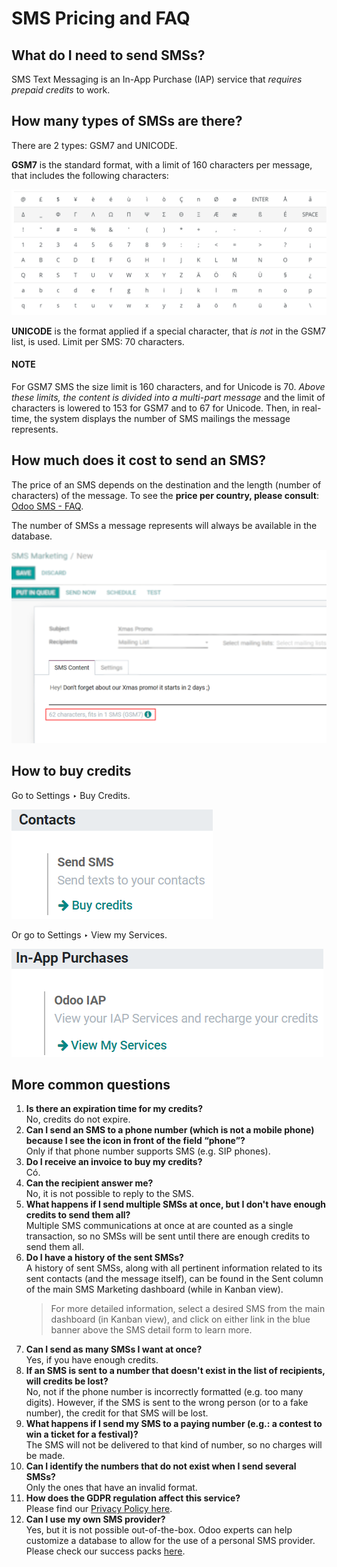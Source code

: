 <a id="pricing-pricing-and-faq"></a>

# SMS Pricing and FAQ

## What do I need to send SMSs?

SMS Text Messaging is an In-App Purchase (IAP) service that *requires prepaid credits* to work.

## How many types of SMSs are there?

There are 2 types: GSM7 and UNICODE.

**GSM7** is the standard format, with a limit of 160 characters per message, that includes the
following characters:

![GSM7 characters available in Odoo SMS Marketing.](pricing_and_faq/faq1.png)

**UNICODE** is the format applied if a special character, that *is not* in the GSM7 list, is used.
Limit per SMS: 70 characters.

#### NOTE
For GSM7 SMS the size limit is 160 characters, and for Unicode is 70. *Above these limits, the
content is divided into a multi-part message* and the limit of characters is lowered to 153 for
GSM7 and to 67 for Unicode. Then, in real-time, the system displays the number of SMS mailings
the message represents.

## How much does it cost to send an SMS?

The price of an SMS depends on the destination and the length (number of characters) of the
message. To see the **price per country, please consult**: [Odoo SMS - FAQ](https://iap-services.odoo.com/iap/sms/pricing#sms_faq_01).

The number of SMSs a message represents will always be available in the database.

![Number of GSM7 characters that fit in an SMS message in Odoo SMS Marketing.](pricing_and_faq/faq2.png)

## How to buy credits

Go to Settings ‣ Buy Credits.

![Buying credits for SMS Marketing in Odoo settings.](pricing_and_faq/faq3.png)

Or go to Settings ‣ View my Services.

![Using Odoo IAP to recharge credits for SMS Marketing in Odoo settings.](pricing_and_faq/faq4.png)

## More common questions

1. **Is there an expiration time for my credits?**
   <br/>
   No, credits do not expire.
   <br/>
2. **Can I send an SMS to a phone number (which is not a mobile phone) because I see the icon in
   front of the field “phone”?**
   <br/>
   Only if that phone number supports SMS (e.g. SIP phones).
   <br/>
3. **Do I receive an invoice to buy my credits?**
   <br/>
   Có.
   <br/>
4. **Can the recipient answer me?**
   <br/>
   No, it is not possible to reply to the SMS.
   <br/>
5. **What happens if I send multiple SMSs at once, but I don't have enough credits to send them
   all?**
   <br/>
   Multiple SMS communications at once at are counted as a single transaction, so no SMSs will be
   sent until there are enough credits to send them all.
   <br/>
6. **Do I have a history of the sent SMSs?**
   <br/>
   A history of sent SMSs, along with all pertinent information related to its sent contacts (and
   the message itself), can be found in the Sent column of the main SMS
   Marketing dashboard (while in Kanban view).
   <br/>
   > For more detailed information, select a desired SMS from the main dashboard (in
   > Kanban view), and click on either link in the blue banner above the SMS detail form
   > to learn more.
7. **Can I send as many SMSs I want at once?**
   <br/>
   Yes, if you have enough credits.
   <br/>
8. **If an SMS is sent to a number that doesn't exist in the list of recipients, will credits be
   lost?**
   <br/>
   No, not if the phone number is incorrectly formatted (e.g. too many digits). However, if the
   SMS is sent to the wrong person (or to a fake number), the credit for that SMS will be lost.
   <br/>
9. **What happens if I send my SMS to a paying number (e.g.: a contest to win a ticket for a
   festival)?**
   <br/>
   The SMS will not be delivered to that kind of number, so no charges will be made.
   <br/>
10. **Can I identify the numbers that do not exist when I send several SMSs?**
    <br/>
    Only the ones that have an invalid format.
    <br/>
11. **How does the GDPR regulation affect this service?**
    <br/>
    Please find our [Privacy Policy here](https://iap.odoo.com/privacy#sms).
    <br/>
12. **Can I use my own SMS provider?**
    <br/>
    Yes, but it is not possible out-of-the-box. Odoo experts can help customize a database to allow
    for the use of a personal SMS provider. Please check our success packs [here](https://www.odoo.com/pricing-packs).
    <br/>
